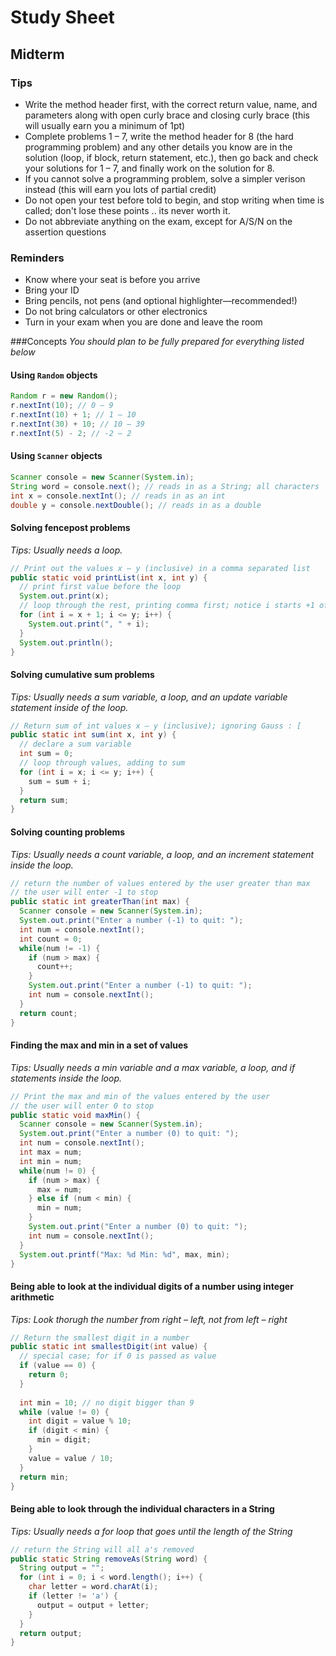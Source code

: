 # Study Sheet
## Midterm

### Tips
* Write the method header first, with the correct return value, name, and parameters along with open curly brace and closing curly brace (this will usually earn you a minimum of 1pt)
* Complete problems 1 – 7, write the method header for 8 (the hard programming problem) and any other details you know are in the solution (loop, if block, return statement, etc.), then go back and check your solutions for 1 – 7, and finally work on the solution for 8.
* If you cannot solve a programming problem, solve a simpler verison instead (this will earn you lots of partial credit)
* Do not open your test before told to begin, and stop writing when time is called; don't lose these points .. its never worth it.
* Do not abbreviate anything on the exam, except for A/S/N on the assertion questions

### Reminders
* Know where your seat is before you arrive
* Bring your ID
* Bring pencils, not pens (and optional highlighter—recommended!)
* Do not bring calculators or other electronics
* Turn in your exam when you are done and leave the room

###Concepts
_You should plan to be fully prepared for everything listed below_

#### Using `Random` objects

  ```java
  Random r = new Random();
  r.nextInt(10); // 0 – 9
  r.nextInt(10) + 1; // 1 – 10
  r.nextInt(30) + 10; // 10 – 39
  r.nextInt(5) - 2; // -2 – 2
  ```

#### Using `Scanner` objects

  ```java
  Scanner console = new Scanner(System.in);
  String word = console.next(); // reads in as a String; all characters
  int x = console.nextInt(); // reads in as an int
  double y = console.nextDouble(); // reads in as a double
  ```

#### Solving fencepost problems

  _Tips: Usually needs a loop._
  
  ```java
  // Print out the values x – y (inclusive) in a comma separated list
  public static void printList(int x, int y) {
    // print first value before the loop
    System.out.print(x);
    // loop through the rest, printing comma first; notice i starts +1 of x
    for (int i = x + 1; i <= y; i++) {
      System.out.print(", " + i);
    }
    System.out.println();
  }
  ```
  
#### Solving cumulative sum problems
  
  _Tips: Usually needs a sum variable, a loop, and an update variable statement inside of the loop._
    
  ```java
  // Return sum of int values x – y (inclusive); ignoring Gauss : [
  public static int sum(int x, int y) {
    // declare a sum variable
    int sum = 0;
    // loop through values, adding to sum
    for (int i = x; i <= y; i++) {
      sum = sum + i;
    }
    return sum;
  }
  ```
  
#### Solving counting problems

  _Tips: Usually needs a count variable, a loop, and an increment statement inside the loop._
    
  ```java
  // return the number of values entered by the user greater than max
  // the user will enter -1 to stop
  public static int greaterThan(int max) {
    Scanner console = new Scanner(System.in);
    System.out.print("Enter a number (-1) to quit: ");
    int num = console.nextInt();
    int count = 0;
    while(num != -1) {
      if (num > max) {
        count++;
      }
      System.out.print("Enter a number (-1) to quit: ");
      int num = console.nextInt();
    }
    return count;
  }
  ```
  
#### Finding the max and min in a set of values

  _Tips: Usually needs a min variable and a max variable, a loop, and if statements inside the loop._
    
  ```java
  // Print the max and min of the values entered by the user
  // the user will enter 0 to stop
  public static void maxMin() {
    Scanner console = new Scanner(System.in);
    System.out.print("Enter a number (0) to quit: ");
    int num = console.nextInt();
    int max = num; 
    int min = num;
    while(num != 0) {
      if (num > max) {
        max = num;
      } else if (num < min) {
        min = num;
      }
      System.out.print("Enter a number (0) to quit: ");
      int num = console.nextInt();
    }
    System.out.printf("Max: %d Min: %d", max, min);
  }
  ```

#### Being able to look at the individual digits of a number using integer arithmetic

  _Tips: Look thorugh the number from right – left, not from left – right_
  
  ```java
  // Return the smallest digit in a number
  public static int smallestDigit(int value) {
    // special case; for if 0 is passed as value
    if (value == 0) {
      return 0;
    }
    
    int min = 10; // no digit bigger than 9
    while (value != 0) {
      int digit = value % 10;
      if (digit < min) {
        min = digit;
      }
      value = value / 10;
    }
    return min;
  }
  ```
#### Being able to look through the individual characters in a String

  _Tips: Usually needs a for loop that goes until the length of the String_  

  ```java
  // return the String will all a's removed
  public static String removeAs(String word) {
    String output = "";
    for (int i = 0; i < word.length(); i++) {
      char letter = word.charAt(i);
      if (letter != 'a') {
        output = output + letter;
      }
    }
    return output;
  }
  ```
